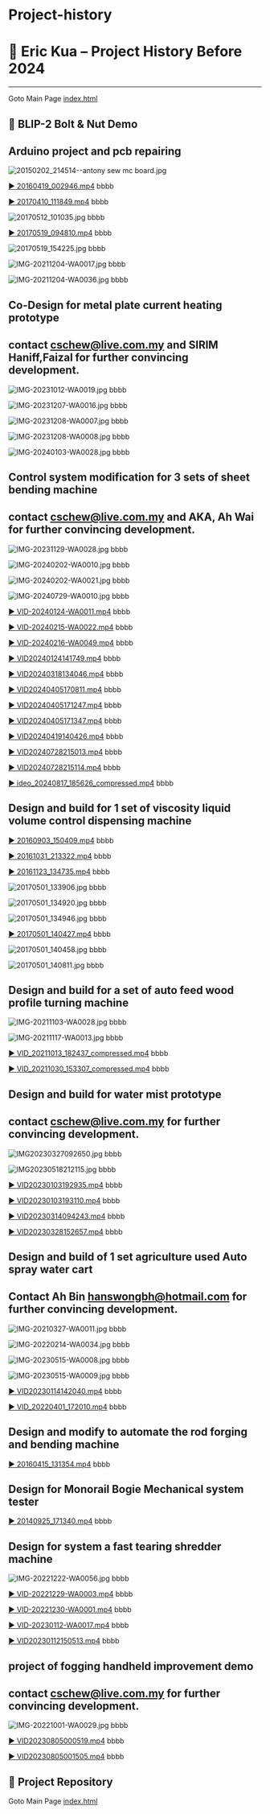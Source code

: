 # Project-history
# 🧠 Eric Kua – Project History Before 2024
---
Goto Main Page [index.html](https://eric1111208.github.io/Blip2-demo-of-bolt-Nut/)
## 🔩 BLIP-2 Bolt & Nut Demo
## Arduino project and pcb repairing

![20150202_214514--antony sew mc board.jpg](https://github.com/eric1111208/Project-history/raw/main/20150202_214514--antony%20sew%20mc%20board.jpg)


[▶️ 20160419_002946.mp4](https://youtube.com/shorts/GKVjsKTTdxI?feature=share)
bbbb

[▶️ 20170410_111849.mp4](https://youtube.com/watch?v=20170410_111849)
bbbb

![20170512_101035.jpg](https://github.com/eric1111208/Project-history/raw/main/20170512_101035.jpg)
bbbb

[▶️ 20170519_094810.mp4](https://youtube.com/watch?v=20170519_094810)
bbbb

![20170519_154225.jpg](https://github.com/eric1111208/Project-history/raw/main/20170519_154225.jpg)
bbbb

![IMG-20211204-WA0017.jpg](https://github.com/eric1111208/Project-history/raw/main/IMG-20211204-WA0017.jpg)
bbbb

![IMG-20211204-WA0036.jpg](https://github.com/eric1111208/Project-history/raw/main/IMG-20211204-WA0036.jpg)
bbbb

## Co-Design for metal plate current  heating prototype
## contact <cschew@live.com.my> and SIRIM Haniff,Faizal for further convincing development.

![IMG-20231012-WA0019.jpg](https://github.com/eric1111208/Project-history/raw/main/IMG-20231012-WA0019.jpg)
bbbb

![IMG-20231207-WA0016.jpg](https://github.com/eric1111208/Project-history/raw/main/IMG-20231207-WA0016.jpg)
bbbb

![IMG-20231208-WA0007.jpg](https://github.com/eric1111208/Project-history/raw/main/IMG-20231208-WA0007.jpg)
bbbb

![IMG-20231208-WA0008.jpg](https://github.com/eric1111208/Project-history/raw/main/IMG-20231208-WA0008.jpg)
bbbb

![IMG-20240103-WA0028.jpg](https://github.com/eric1111208/Project-history/raw/main/IMG-20240103-WA0028.jpg)
bbbb

## Control system modification for 3 sets of sheet bending machine 
## 	contact <cschew@live.com.my> and AKA, Ah Wai for further convincing development.

![IMG-20231129-WA0028.jpg](https://github.com/eric1111208/Project-history/raw/main/IMG-20231129-WA0028.jpg)
bbbb

![IMG-20240202-WA0010.jpg](https://github.com/eric1111208/Project-history/raw/main/IMG-20240202-WA0010.jpg)
bbbb

![IMG-20240202-WA0021.jpg](https://github.com/eric1111208/Project-history/raw/main/IMG-20240202-WA0021.jpg)
bbbb

![IMG-20240729-WA0010.jpg](https://github.com/eric1111208/Project-history/raw/main/IMG-20240729-WA0010.jpg)
bbbb

[▶️ VID-20240124-WA0011.mp4](https://youtube.com/watch?v=VID-20240124-WA0011)
bbbb

[▶️ VID-20240215-WA0022.mp4](https://youtube.com/watch?v=VID-20240215-WA0022)
bbbb

[▶️ VID-20240216-WA0049.mp4](https://youtube.com/watch?v=VID-20240216-WA0049)
bbbb

[▶️ VID20240124141749.mp4](https://youtube.com/watch?v=VID20240124141749)
bbbb

[▶️ VID20240318134046.mp4](https://youtube.com/watch?v=VID20240318134046)
bbbb

[▶️ VID20240405170811.mp4](https://youtube.com/watch?v=VID20240405170811)
bbbb

[▶️ VID20240405171247.mp4](https://youtube.com/watch?v=VID20240405171247)
bbbb

[▶️ VID20240405171347.mp4](https://youtube.com/watch?v=VID20240405171347)
bbbb

[▶️ VID20240419140426.mp4](https://youtube.com/watch?v=VID20240419140426)
bbbb    

[▶️ VID20240728215013.mp4](https://youtube.com/watch?v=VID20240728215013)
bbbb

[▶️ VID20240728215114.mp4](https://youtube.com/watch?v=VID20240728215114)
bbbb

[▶️ ideo_20240817_185626_compressed.mp4](https://youtube.com/watch?v=ideo_20240817_185626_compressed)
bbbb

## Design and build for 1 set of viscosity liquid  volume control dispensing machine

[▶️ 20160903_150409.mp4](https://youtube.com/watch?v=20160903_150409)
bbbb

[▶️ 20161031_213322.mp4](https://youtube.com/watch?v=20161031_213322)
bbbb

[▶️ 20161123_134735.mp4](https://youtube.com/watch?v=20161123_134735)
bbbb

![20170501_133906.jpg](https://github.com/eric1111208/Project-history/raw/main/20170501_133906.jpg)
bbbb

![20170501_134920.jpg](https://github.com/eric1111208/Project-history/raw/main/20170501_134920.jpg)
bbbb

![20170501_134946.jpg](https://github.com/eric1111208/Project-history/raw/main/20170501_134946.jpg)
bbbb

[▶️ 20170501_140427.mp4](https://youtube.com/watch?v=20170501_140427)
bbbb

![20170501_140458.jpg](https://github.com/eric1111208/Project-history/raw/main/20170501_140458.jpg)
bbbb

![20170501_140811.jpg](https://github.com/eric1111208/Project-history/raw/main/20170501_140811.jpg)
bbbb

## Design and build for a set of auto feed wood profile turning machine

![IMG-20211103-WA0028.jpg](https://github.com/eric1111208/Project-history/raw/main/IMG-20211103-WA0028.jpg)
bbbb

![IMG-20211117-WA0013.jpg](https://github.com/eric1111208/Project-history/raw/main/IMG-20211117-WA0013.jpg)
bbbb

[▶️ VID_20211013_182437_compressed.mp4](https://youtube.com/shorts/ERhiFbkQPME)
bbbb

[▶️ VID_20211030_153307_compressed.mp4](https://youtube.com/shorts/LoDVVF6CyJM)
bbbb

## Design and build for water mist prototype
## contact <cschew@live.com.my> for further convincing development.
![IMG20230327092650.jpg](https://github.com/eric1111208/Project-history/raw/main/IMG20230327092650.jpg)
bbbb

![IMG20230518212115.jpg](https://github.com/eric1111208/Project-history/raw/main/IMG20230518212115.jpg)
bbbb

[▶️ VID20230103192935.mp4](https://youtube.com/shorts/Z8j4QaL_sjs)
bbbb

[▶️ VID20230103193110.mp4](https://youtube.com/shorts/uF586LxyNMs)
bbbb

[▶️ VID20230314094243.mp4](https://youtube.com/watch?v=VID20230314094243)
bbbb

[▶️ VID20230328152657.mp4](https://youtube.com/watch?v=VID20230328152657)
bbbb

## Design and build of 1 set agriculture used Auto spray water cart
## Contact Ah Bin hanswongbh@hotmail.com for further convincing development.
![IMG-20210327-WA0011.jpg](https://github.com/eric1111208/Project-history/raw/main/IMG-20210327-WA0011.jpg)
bbbb

![IMG-20220214-WA0034.jpg](https://github.com/eric1111208/Project-history/raw/main/IMG-20220214-WA0034.jpg)
bbbb

![IMG-20230515-WA0008.jpg](https://github.com/eric1111208/Project-history/raw/main/IMG-20230515-WA0008.jpg)
bbbb

![IMG-20230515-WA0009.jpg](https://github.com/eric1111208/Project-history/raw/main/IMG-20230515-WA0009.jpg)
bbbb

[▶️ VID20230114142040.mp4](https://youtube.com/watch?v=VID20230114142040)
bbbb

[▶️ VID_20220401_172010.mp4](https://youtube.com/shorts/5KLIw6xYNqE)
bbbb

## Design and modify to automate the rod forging and bending machine 

[▶️ 20160415_131354.mp4](https://youtube.com/watch?v=20160415_131354)
bbbb

## Design for Monorail Bogie Mechanical system tester 

[▶️ 20140925_171340.mp4](https://youtube.com/shorts/4mhhAIfNYm8)
bbbb

## Design for system a fast tearing shredder machine

![IMG-20221222-WA0056.jpg](https://github.com/eric1111208/Project-history/raw/main/IMG-20221222-WA0056.jpg)
bbbb

[▶️ VID-20221229-WA0003.mp4](https://youtube.com/shorts/h95cuClcjUg)
bbbb

[▶️ VID-20221230-WA0001.mp4](https://youtube.com/shorts/yg_HtFmRZPA)
bbbb

[▶️ VID-20230112-WA0017.mp4](https://youtube.com/watch?v=VID-20230112-WA0017)
bbbb

[▶️ VID20230112150513.mp4](https://youtube.com/shorts/R8JoEZ_8bhc)
bbbb

## project of fogging handheld improvement demo
## contact <cschew@live.com.my> for further convincing development.
![IMG-20221001-WA0029.jpg](https://github.com/eric1111208/Project-history/raw/main/IMG-20221001-WA0029.jpg)
bbbb

[▶️ VID20230805000519.mp4](https://youtube.com/watch?v=VID20230805000519)
bbbb

[▶️ VID20230805001505.mp4](https://youtube.com/watch?v=VID20230805001505)
bbbb
## 📂 Project Repository

Goto Main Page [index.html](https://eric1111208.github.io/Blip2-demo-of-bolt-Nut/)


